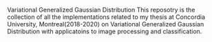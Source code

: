 Variational Generalized Gaussian Distribution
This reposotry is the collection of all the implementations related to my thesis at Concordia University, Montreal(2018-2020) on Variational Generalized Gaussian Distribution with applicatoins to image processing and classification. 

